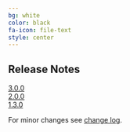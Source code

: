 ```yaml
---
bg: white
color: black
fa-icon: file-text
style: center
---
```

## Release Notes

[3.0.0](https://github.com/awaitility/awaitility/wiki/ReleaseNotes30)<br>
[2.0.0](https://github.com/awaitility/awaitility/wiki/ReleaseNotes20)<br>
[1.3.0](https://github.com/awaitility/awaitility/wiki/ReleaseNotes13)  <br>

For minor changes see [change log](https://raw.githubusercontent.com/awaitility/awaitility/master/changelog.txt).